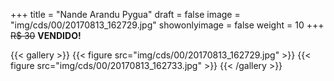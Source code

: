 +++
title = "Nande Arandu Pygua"
draft = false
image = "img/cds/00/20170813_162729.jpg"
showonlyimage = false
weight = 10
+++
<span class="sold">~~R$ 30~~</span> **VENDIDO!**

<!--more-->


{{< gallery >}}
{{< figure src="img/cds/00/20170813_162729.jpg" >}}
{{< figure src="img/cds/00/20170813_162733.jpg" >}}
{{< /gallery >}}